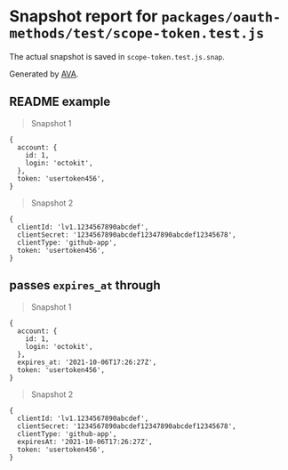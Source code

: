 # Snapshot report for `packages/oauth-methods/test/scope-token.test.js`

The actual snapshot is saved in `scope-token.test.js.snap`.

Generated by [AVA](https://avajs.dev).

## README example

> Snapshot 1

    {
      account: {
        id: 1,
        login: 'octokit',
      },
      token: 'usertoken456',
    }

> Snapshot 2

    {
      clientId: 'lv1.1234567890abcdef',
      clientSecret: '1234567890abcdef12347890abcdef12345678',
      clientType: 'github-app',
      token: 'usertoken456',
    }

## passes `expires_at` through

> Snapshot 1

    {
      account: {
        id: 1,
        login: 'octokit',
      },
      expires_at: '2021-10-06T17:26:27Z',
      token: 'usertoken456',
    }

> Snapshot 2

    {
      clientId: 'lv1.1234567890abcdef',
      clientSecret: '1234567890abcdef12347890abcdef12345678',
      clientType: 'github-app',
      expiresAt: '2021-10-06T17:26:27Z',
      token: 'usertoken456',
    }
